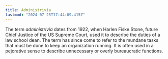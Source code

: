 ```yaml
---
title: Administrivia
lastmod: "2024-07-25T17:44:09.415Z"
---
```


The term _administrivia_ dates from 1922, when Harlen Fiske Stone, future Chief Justice of the US Supreme Court, used it to describe the duties of a law school dean. The term has since come to refer to the mundane tasks that must be done to keep an organization running. It is often used in a pejorative sense to describe unnecessary or overly bureaucratic functions.
